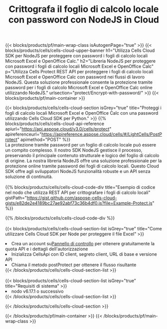 ﻿---
title:  Crittografa il foglio di calcolo locale con password con NodeJS in Cloud
description: API e SDK cloud per la protezione di Microsoft Excel e OpenOffice Calc con NodeJS. Crittografa i fogli di calcolo locali con la password tramite Cells Cloud API SDK per NodeJS.
---
{{< blocks/products/pf/main-wrap-class isAutogenPage="true" >}}
{{< blocks/products/cells/cells-cloud-upper-banner h1="Utilizza Cells Cloud SDK per NodeJS per proteggere con password i fogli di calcolo locali Microsoft Excel e OpenOffice Calc." h2="Libreria NodeJS per proteggere con password i fogli di calcolo locali Microsoft Excel e OpenOffice Calc" p="Utilizza Cells Protect REST API per proteggere i fogli di calcolo locali Microsoft Excel e OpenOffice Calc con password nei flussi di lavoro NodeJS. Questa soluzione professionale consente la protezione tramite password per i fogli di calcolo Microsoft Excel e OpenOffice Calc online utilizzando NodeJS." urlsection="protect/Encrypt-with-password/" >}}
{{< blocks/products/pf/main-container >}}

{{< blocks/products/cells/cells-cloud-section isGrey="true" title="Proteggi i fogli di calcolo locali Microsoft Excel e OpenOffice Calc con una password utilizzando Cells Cloud SDK per Python." >}}
{{% blocks/products/cells/cells-cloud-api-reference apiurl="https://api.aspose.cloud/v3.0/cells/protect" apireferenceurl="https://apireference.aspose.cloud/cells/#/LightCells/PostProtect" apimethod="POST" %}}
<br/>
La protezione tramite password per un foglio di calcolo locale può essere un compito complesso. Il nostro SDK NodeJS gestisce il processo, preservando il principale contenuto strutturale e logico del foglio di calcolo di origine. La nostra libreria NodeJS offre una soluzione professionale per la protezione online tramite password dei fogli di calcolo locali. Questo Cloud SDK offre agli sviluppatori NodeJS funzionalità robuste e un API senza soluzione di continuità.
<br/>
<br/>
{{% blocks/products/cells/cells-cloud-code-div title="Esempio di codice nel nodo che utilizza REST API per crittografare i fogli di calcolo locali" gistPath="https://gist.github.com/aspose-cells-cloud-gists/e82de2e4189bc27ae92abf73c36b4df0.js?file=Example-Protect.js" %}}
  
{{% /blocks/products/cells/cells-cloud-code-div %}}
<br/>
<br/>
{{< blocks/products/cells/cells-cloud-section-list isGrey="true" title="Come utilizzare Cells Cloud SDK per Node per proteggere il file Excel" >}}
<li> Crea un account su<a href="https://dashboard.aspose.cloud/">Pannello di controllo</a> per ottenere gratuitamente la quota API e i dettagli dell'autorizzazione</li>
<li>Inizializza CellsApi con ID client, segreto client, URL di base e versione API</li>
<li>Chiama il metodo postProtect per ottenere il flusso risultante</li>
{{< /blocks/products/cells/cells-cloud-section-list >}}
<br/>
<br/>
{{< blocks/products/cells/cells-cloud-section-list isGrey="true" title="Requisiti di sistema" >}}
<li>nodo v6.17.1 o successivo</li>
{{< /blocks/products/cells/cells-cloud-section-list >}}

{{< /blocks/products/cells/cells-cloud-section >}}

{{< /blocks/products/pf/main-container >}}
{{< /blocks/products/pf/main-wrap-class >}}
